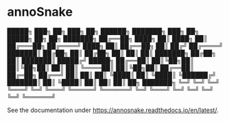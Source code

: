 # annoSnake

 █████╗  ███╗   ██╗ ███╗   ██╗  ██████╗  ███████╗ ███╗   ██╗  █████╗  ██╗  ██╗ ███████╗
██╔══██╗ ████╗  ██║ ████╗  ██║ ██╔═══██╗ ██╔════╝ ████╗  ██║ ██╔══██╗ ██║ ██╔╝ ██╔════╝
███████║ ██╔██╗ ██║ ██╔██╗ ██║ ██║   ██║ ███████╗ ██╔██╗ ██║ ███████║ █████╔╝  █████╗
██╔══██║ ██║╚██╗██║ ██║╚██╗██║ ██║   ██║ ╚════██║ ██║╚██╗██║ ██╔══██║ ██╔═██╗  ██╔══╝
██║  ██║ ██║ ╚████║ ██║ ╚████║ ╚██████╔╝ ███████║ ██║ ╚████║ ██║  ██║ ██║  ██╗ ███████╗
╚═╝  ╚═╝ ╚═╝  ╚═══╝ ╚═╝  ╚═══╝  ╚═════╝  ╚══════╝ ╚═╝  ╚═══╝ ╚═╝  ╚═╝ ╚═╝  ╚═╝ ╚══════╝

See the documentation under https://annosnake.readthedocs.io/en/latest/.
